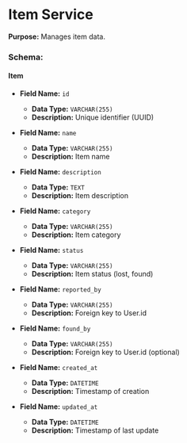 # Item Service
**Purpose:** Manages item data.

### Schema:
#### Item
- **Field Name:** `id`
  - **Data Type:** `VARCHAR(255)`
  - **Description:** Unique identifier (UUID)

- **Field Name:** `name`
  - **Data Type:** `VARCHAR(255)`
  - **Description:** Item name

- **Field Name:** `description`
  - **Data Type:** `TEXT`
  - **Description:** Item description

- **Field Name:** `category`
  - **Data Type:** `VARCHAR(255)`
  - **Description:** Item category

- **Field Name:** `status`
  - **Data Type:** `VARCHAR(255)`
  - **Description:** Item status (lost, found)

- **Field Name:** `reported_by`
  - **Data Type:** `VARCHAR(255)`
  - **Description:** Foreign key to User.id

- **Field Name:** `found_by`
  - **Data Type:** `VARCHAR(255)`
  - **Description:** Foreign key to User.id (optional)

- **Field Name:** `created_at`
  - **Data Type:** `DATETIME`
  - **Description:** Timestamp of creation

- **Field Name:** `updated_at`
  - **Data Type:** `DATETIME`
  - **Description:** Timestamp of last update


